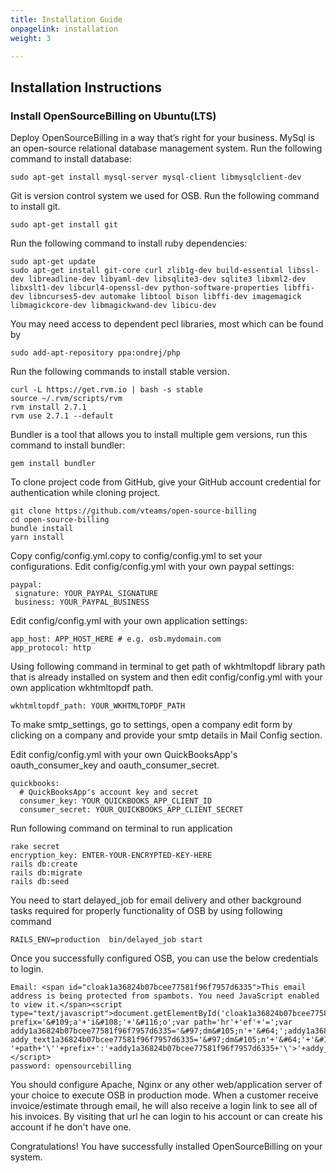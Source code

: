 ```yaml
---
title: Installation Guide
onpagelink: installation
weight: 3

---
```


Installation Instructions
-------------------------

### Install OpenSourceBilling on Ubuntu(LTS)

Deploy OpenSourceBilling in a way that’s right for your business. MySql is an open-source relational database management system. Run the following command to install database:

 ```
sudo apt-get install mysql-server mysql-client libmysqlclient-dev
```

Git is version control system we used for OSB. Run the following command to install git.

 ```
sudo apt-get install git 
```

Run the following command to install ruby dependencies:

 ```
sudo apt-get update
sudo apt-get install git-core curl zlib1g-dev build-essential libssl-dev libreadline-dev libyaml-dev libsqlite3-dev sqlite3 libxml2-dev libxslt1-dev libcurl4-openssl-dev python-software-properties libffi-dev libncurses5-dev automake libtool bison libffi-dev imagemagick libmagickcore-dev libmagickwand-dev libicu-dev 
```

You may need access to dependent pecl libraries, most which can be found by

 ```
sudo add-apt-repository ppa:ondrej/php 
```

Run the following commands to install stable version.

 ```
curl -L https://get.rvm.io | bash -s stable
source ~/.rvm/scripts/rvm
rvm install 2.7.1
rvm use 2.7.1 --default 
```

Bundler is a tool that allows you to install multiple gem versions, run this command to install bundler:

 ```
gem install bundler
```

To clone project code from GitHub, give your GitHub account credential for authentication while cloning project.

 ```
git clone https://github.com/vteams/open-source-billing
cd open-source-billing
bundle install
yarn install

```

Copy config/config.yml.copy to config/config.yml to set your configurations. Edit config/config.yml with your own paypal settings:

 ```
paypal:
  signature: YOUR_PAYPAL_SIGNATURE
  business: YOUR_PAYPAL_BUSINESS

```

Edit config/config.yml with your own application settings:

 ```
app_host: APP_HOST_HERE # e.g. osb.mydomain.com
app_protocol: http
```

Using following command in terminal to get path of wkhtmltopdf library path that is already installed on system and then edit config/config.yml with your own application wkhtmltopdf path.

 ```
wkhtmltopdf_path: YOUR_WKHTMLTOPDF_PATH
```

To make smtp\_settings, go to settings, open a company edit form by clicking on a company and provide your smtp details in Mail Config section.

Edit config/config.yml with your own QuickBooksApp's oauth\_consumer\_key and oauth\_consumer\_secret.

 ```
quickbooks:
   # QuickBooksApp's account key and secret
   consumer_key: YOUR_QUICKBOOKS_APP_CLIENT_ID
   consumer_secret: YOUR_QUICKBOOKS_APP_CLIENT_SECRET
```

Run following command on terminal to run application

 ```
rake secret
encryption_key: ENTER-YOUR-ENCRYPTED-KEY-HERE
rails db:create
rails db:migrate
rails db:seed

```

You need to start delayed\_job for email delivery and other background tasks required for properly functionality of OSB by using following command

 ```
RAILS_ENV=production  bin/delayed_job start
```

Once you successfully configured OSB, you can use the below credentials to login.

 ```
Email: <span id="cloak1a36824b07bcee77581f96f7957d6335">This email address is being protected from spambots. You need JavaScript enabled to view it.</span><script type="text/javascript">document.getElementById('cloak1a36824b07bcee77581f96f7957d6335').innerHTML='';var prefix='&#109;a'+'i&#108;'+'&#116;o';var path='hr'+'ef'+'=';var addy1a36824b07bcee77581f96f7957d6335='&#97;dm&#105;n'+'&#64;';addy1a36824b07bcee77581f96f7957d6335=addy1a36824b07bcee77581f96f7957d6335+'&#111;p&#101;ns&#111;&#117;rc&#101;b&#105;ll&#105;ng'+'&#46;'+'&#111;rg';var addy_text1a36824b07bcee77581f96f7957d6335='&#97;dm&#105;n'+'&#64;'+'&#111;p&#101;ns&#111;&#117;rc&#101;b&#105;ll&#105;ng'+'&#46;'+'&#111;rg';document.getElementById('cloak1a36824b07bcee77581f96f7957d6335').innerHTML+='<a '+path+'\''+prefix+':'+addy1a36824b07bcee77581f96f7957d6335+'\'>'+addy_text1a36824b07bcee77581f96f7957d6335+'<\/a>';</script>
password: opensourcebilling
```

You should configure Apache, Nginx or any other web/application server of your choice to execute OSB in production mode. When a customer receive invoice/estimate through email, he will also receive a login link to see all of his invoices. By visiting that url he can login to his account or can create his account if he don't have one.

Congratulations! You have successfully installed OpenSourceBilling on your system.